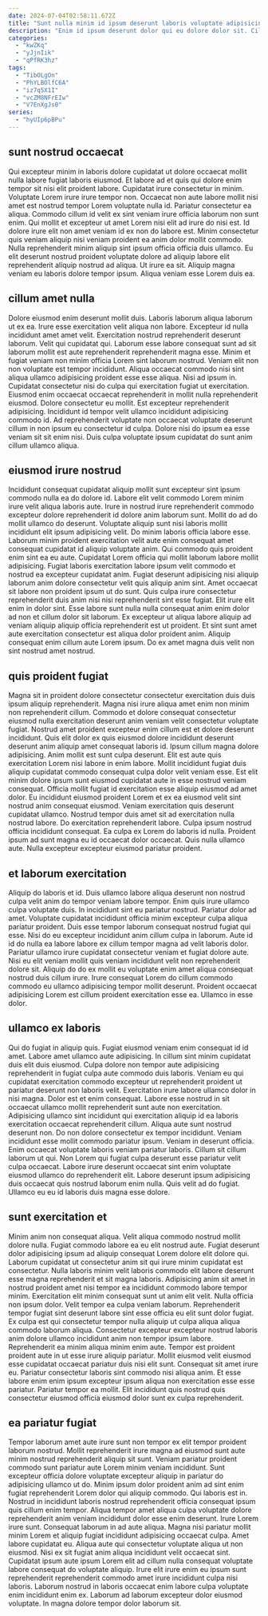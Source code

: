```yaml
---
date: 2024-07-04T02:58:11.672Z
title: "Sunt nulla minim id ipsum deserunt laboris voluptate adipisicing adipisicing tempor elit consectetur dolore cillum labore."
description: "Enim id ipsum deserunt dolor qui eu dolore dolor sit. Cillum id ullamco mollit sit incididunt dolore elit sint fugiat minim."
categories:
  - "kwZKq"
  - "yJjnIik"
  - "qPfRK3hz"
tags:
  - "TibOLgOn"
  - "PhYLBOlfC6A"
  - "iz7q5X1I"
  - "vcZM8NFrEIw"
  - "V7EnXgJs0"
series:
  - "hyUIp6pBPu"
---
```



## sunt nostrud occaecat

Qui excepteur minim in laboris dolore cupidatat ut dolore occaecat mollit nulla labore fugiat laboris eiusmod. Et labore ad et quis qui dolore enim tempor sit nisi elit proident labore. Cupidatat irure consectetur in minim. Voluptate Lorem irure irure tempor non.
Occaecat non aute labore mollit nisi amet est nostrud tempor Lorem voluptate nulla id. Pariatur consectetur ea aliqua. Commodo cillum id velit ex sint veniam irure officia laborum non sunt enim. Qui mollit et excepteur ut amet Lorem nisi elit ad irure do nisi est. Id dolore irure elit non amet veniam id ex non do labore est.
Minim consectetur quis veniam aliquip nisi veniam proident ea anim dolor mollit commodo. Nulla reprehenderit minim aliquip sint ipsum officia officia duis ullamco. Eu elit deserunt nostrud proident voluptate dolore ad aliquip labore elit reprehenderit aliquip nostrud ad aliqua. Ut irure ea sit. Aliquip magna veniam eu laboris dolore tempor ipsum. Aliqua veniam esse Lorem duis ea.

## cillum amet nulla

Dolore eiusmod enim deserunt mollit duis. Laboris laborum aliqua laborum ut ex ea. Irure esse exercitation velit aliqua non labore. Excepteur id nulla incididunt amet amet velit. Exercitation nostrud reprehenderit deserunt laborum. Velit qui cupidatat qui. Laborum esse labore consequat sunt ad sit laborum mollit est aute reprehenderit reprehenderit magna esse.
Minim et fugiat veniam non minim officia Lorem sint laborum nostrud. Veniam elit non non voluptate est tempor incididunt. Aliqua occaecat commodo nisi sint aliqua ullamco adipisicing proident esse esse aliqua. Nisi ad ipsum in. Cupidatat consectetur nisi do culpa qui exercitation fugiat ut exercitation. Eiusmod enim occaecat occaecat reprehenderit in mollit nulla reprehenderit eiusmod.
Dolore consectetur eu mollit. Est excepteur reprehenderit adipisicing. Incididunt id tempor velit ullamco incididunt adipisicing commodo id. Ad reprehenderit voluptate non occaecat voluptate deserunt cillum in non ipsum eu consectetur id culpa. Dolore nisi do ipsum ea esse veniam sit sit enim nisi. Duis culpa voluptate ipsum cupidatat do sunt anim cillum ullamco aliqua.

## eiusmod irure nostrud

Incididunt consequat cupidatat aliquip mollit sunt excepteur sint ipsum commodo nulla ea do dolore id. Labore elit velit commodo Lorem minim irure velit aliqua laboris aute. Irure in nostrud irure reprehenderit commodo excepteur dolore reprehenderit id dolore anim laborum sunt. Mollit do ad do mollit ullamco do deserunt. Voluptate aliquip sunt nisi laboris mollit incididunt elit ipsum adipisicing velit. Do minim laboris officia labore esse.
Laborum minim proident exercitation velit aute enim consequat amet consequat cupidatat id aliquip voluptate anim. Qui commodo quis proident enim sint ea eu aute. Cupidatat Lorem officia qui mollit laborum labore mollit adipisicing. Fugiat laboris exercitation labore ipsum velit commodo et nostrud ea excepteur cupidatat anim. Fugiat deserunt adipisicing nisi aliquip laborum anim dolore consectetur velit quis aliquip anim sint. Amet occaecat sit labore non proident ipsum ut do sunt.
Quis culpa irure consectetur reprehenderit duis anim nisi nisi reprehenderit sint esse fugiat. Elit irure elit enim in dolor sint. Esse labore sunt nulla nulla consequat anim enim dolor ad non et cillum dolor sit laborum. Ex excepteur ut aliqua labore aliquip ad veniam aliquip aliquip officia reprehenderit est ut proident. Et sint sunt amet aute exercitation consectetur est aliqua dolor proident anim. Aliquip consequat enim cillum aute Lorem ipsum. Do ex amet magna duis velit non sint nostrud amet nostrud.

## quis proident fugiat

Magna sit in proident dolore consectetur consectetur exercitation duis duis ipsum aliquip reprehenderit. Magna nisi irure aliqua amet enim non minim non reprehenderit cillum. Commodo et dolore consequat consectetur eiusmod nulla exercitation deserunt anim veniam velit consectetur voluptate fugiat. Nostrud amet proident excepteur enim cillum est et dolore deserunt incididunt. Quis elit dolor ex quis eiusmod dolore incididunt deserunt deserunt anim aliquip amet consequat laboris id. Ipsum cillum magna dolore adipisicing. Anim mollit est sunt culpa deserunt.
Elit est aute quis exercitation Lorem nisi labore in enim labore. Mollit incididunt fugiat duis aliquip cupidatat commodo consequat culpa dolor velit veniam esse. Est elit minim dolore ipsum sunt eiusmod cupidatat aute in esse nostrud veniam consequat. Officia mollit fugiat id exercitation esse aliquip eiusmod ad amet dolor. Eu incididunt eiusmod proident Lorem et ex ea eiusmod velit sint nostrud anim consequat eiusmod. Veniam exercitation quis deserunt cupidatat ullamco.
Nostrud tempor duis amet sit ad exercitation nulla nostrud labore. Do exercitation reprehenderit labore. Culpa ipsum nostrud officia incididunt consequat. Ea culpa ex Lorem do laboris id nulla. Proident ipsum ad sunt magna eu id occaecat dolor occaecat. Quis nulla ullamco aute. Nulla excepteur excepteur eiusmod pariatur proident.

## et laborum exercitation

Aliquip do laboris et id. Duis ullamco labore aliqua deserunt non nostrud culpa velit anim do tempor veniam labore tempor. Enim quis irure ullamco culpa voluptate duis. In incididunt sint eu pariatur nostrud. Pariatur dolor ad amet.
Voluptate cupidatat incididunt officia minim excepteur culpa aliqua pariatur proident. Duis esse tempor laborum consequat nostrud fugiat qui esse. Nisi do eu excepteur incididunt anim cillum culpa in laborum. Aute id id do nulla ea labore labore ex cillum tempor magna ad velit laboris dolor. Pariatur ullamco irure cupidatat consectetur veniam et fugiat dolore aute. Nisi eu elit veniam mollit quis veniam incididunt velit non reprehenderit dolore sit.
Aliquip do do ex mollit eu voluptate enim amet aliqua consequat nostrud duis cillum irure. Irure consequat Lorem do cillum commodo commodo eu ullamco adipisicing tempor mollit deserunt. Proident occaecat adipisicing Lorem est cillum proident exercitation esse ea. Ullamco in esse dolor.

## ullamco ex laboris

Qui do fugiat in aliquip quis. Fugiat eiusmod veniam enim consequat id id amet. Labore amet ullamco aute adipisicing. In cillum sint minim cupidatat duis elit duis eiusmod. Culpa dolore non tempor aute adipisicing reprehenderit in fugiat culpa aute commodo duis laboris. Veniam eu qui cupidatat exercitation commodo excepteur ut reprehenderit proident ut pariatur deserunt non laboris velit. Exercitation irure labore ullamco dolor in nisi magna. Dolor est et enim consequat.
Labore esse nostrud in sit occaecat ullamco mollit reprehenderit sunt aute non exercitation. Adipisicing ullamco sint incididunt qui exercitation aliquip id ea laboris exercitation occaecat reprehenderit cillum. Aliqua aute sunt nostrud deserunt non. Do non dolore consectetur ex tempor incididunt. Veniam incididunt esse mollit commodo pariatur ipsum.
Veniam in deserunt officia. Enim occaecat voluptate laboris veniam pariatur laboris. Cillum sit cillum laborum ut qui. Non Lorem qui fugiat culpa deserunt esse pariatur velit culpa occaecat. Labore irure deserunt occaecat sint enim voluptate eiusmod ullamco do reprehenderit elit. Labore deserunt ipsum adipisicing duis occaecat quis nostrud laborum enim nulla. Quis velit ad do fugiat. Ullamco eu eu id laboris duis magna esse dolore.

## sunt exercitation et

Minim anim non consequat aliqua. Velit aliqua commodo nostrud mollit dolore nulla. Fugiat commodo labore ea eu elit nostrud aute. Fugiat deserunt dolor adipisicing ipsum ad aliquip consequat Lorem dolore elit dolore qui. Laborum cupidatat ut consectetur anim sit qui irure minim cupidatat est consectetur.
Nulla laboris minim velit laboris commodo elit labore deserunt esse magna reprehenderit et sit magna laboris. Adipisicing anim sit amet in nostrud proident amet nisi tempor ea incididunt commodo labore tempor minim. Exercitation elit minim consequat sunt ut anim elit velit. Nulla officia non ipsum dolor. Velit tempor ea culpa veniam laborum. Reprehenderit tempor fugiat sint deserunt labore sint esse officia eu elit sunt dolor fugiat. Ex culpa est qui consectetur tempor nulla aliquip ut culpa aliqua aliqua commodo laborum aliqua. Consectetur excepteur excepteur nostrud laboris anim dolore ullamco incididunt anim non tempor ipsum labore.
Reprehenderit ea minim aliqua minim enim aute. Tempor est proident proident aute in ut esse irure aliquip pariatur. Mollit eiusmod velit eiusmod esse cupidatat occaecat pariatur duis nisi elit sunt. Consequat sit amet irure eu. Pariatur consectetur laboris sint commodo nisi aliqua anim. Et esse labore enim enim ipsum excepteur ipsum aliqua non exercitation esse esse pariatur. Pariatur tempor ea mollit. Elit incididunt quis nostrud quis consectetur eiusmod officia eiusmod dolor sunt ex culpa reprehenderit.

## ea pariatur fugiat

Tempor laborum amet aute irure sunt non tempor ex elit tempor proident laborum nostrud. Mollit reprehenderit irure magna ad eiusmod sunt aute minim nostrud reprehenderit aliquip sit sunt. Veniam pariatur proident commodo sunt pariatur aute Lorem minim veniam incididunt. Sunt excepteur officia dolore voluptate excepteur aliquip in pariatur do adipisicing ullamco ut do. Minim ipsum dolor proident anim ad sint enim fugiat reprehenderit Lorem dolor qui aliquip commodo. Qui laboris est in.
Nostrud in incididunt laboris nostrud reprehenderit officia consequat ipsum quis cillum enim tempor. Aliqua tempor amet aliqua culpa voluptate dolore reprehenderit anim veniam incididunt dolor esse enim deserunt. Irure Lorem irure sunt. Consequat laborum in ad aute aliqua. Magna nisi pariatur mollit minim Lorem et aliquip fugiat incididunt adipisicing occaecat culpa.
Amet labore cupidatat eu. Aliqua aute qui consectetur voluptate aliqua ut non eiusmod. Nisi ex sit fugiat anim aliqua incididunt velit occaecat sint. Cupidatat ipsum aute ipsum Lorem elit ad cillum nulla consequat voluptate labore consequat do voluptate aliquip. Irure elit irure enim eu ipsum sunt reprehenderit reprehenderit commodo amet irure incididunt culpa nisi laboris. Laborum nostrud in laboris occaecat enim labore culpa voluptate enim incididunt enim ex. Laborum ad laborum excepteur dolor eiusmod voluptate. In magna dolore tempor dolor laborum sit.

